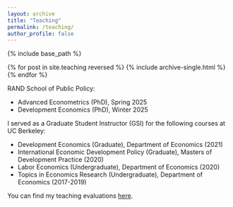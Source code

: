 ```yaml
---
layout: archive
title: "Teaching"
permalink: /teaching/
author_profile: false
---
```


{% include base_path %}

{% for post in site.teaching reversed %}
  {% include archive-single.html %}
{% endfor %}

RAND School of Public Policy:
* Advanced Econometrics (PhD), Spring 2025
* Development Economics (PhD), Winter 2025

I served as a Graduate Student Instructor (GSI) for the following courses at UC Berkeley:
* Development Economics (Graduate), Department of Economics (2021)
* International Economic Development Policy (Graduate), Masters of Development Practice (2020)
* Labor Economics (Undergraduate), Department of Economics (2020)
* Topics in Economics Research (Undergraduate), Department of Economics (2017-2019)

You can find my teaching evaluations [here](https://stephaniebonds.com/files/Bonds_Teaching_Evals_full.pdf). 


